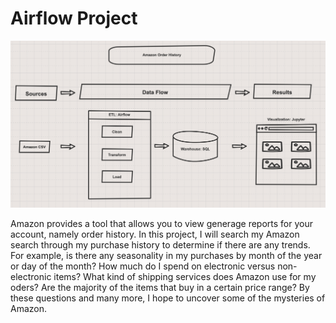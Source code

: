 # Airflow Project

![](images/pipeline.png)

Amazon provides a tool that allows you to view generage reports for your account, namely order history. In this project, I will search my Amazon search through my purchase history to determine if there are any trends. For example, is there any seasonality in my purchases by month of the year or day of the month? How much do I spend on electronic versus non-electronic items? What kind of shipping services does Amazon use for my oders? Are the majority of the items that buy in a certain price range? By these questions and many more, I hope to uncover some of the mysteries of Amazon.